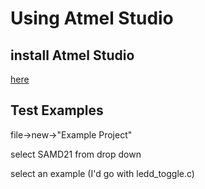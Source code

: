 # Using Atmel Studio
## install Atmel Studio
[here]()

## Test Examples
file->new->"Example Project"

select SAMD21 from drop down

select an example (I'd go with ledd_toggle.c)
